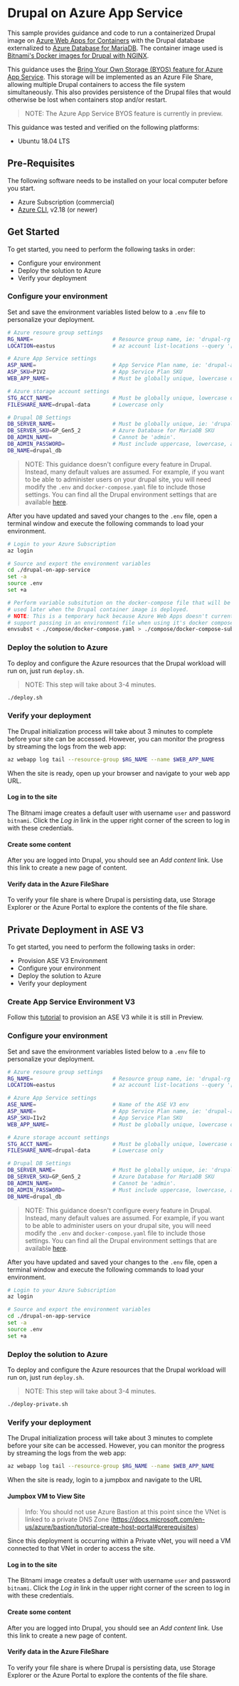 # Drupal on Azure App Service

This sample provides guidance and code to run a containerized Drupal image on [Azure Web Apps for Containers](https://azure.microsoft.com/en-us/services/app-service/containers/) with the Drupal database externalized to [Azure Database for MariaDB](https://docs.microsoft.com/en-us/azure/mariadb/).  The container image used is [Bitnami's Docker images for Drupal with NGINX](https://github.com/bitnami/bitnami-docker-drupal-nginx).

This guidance uses the [Bring Your Own Storage (BYOS) feature for Azure App Service](https://azure.github.io/AppService/2018/09/24/Announcing-Bring-your-own-Storage-to-App-Service.html).  This storage will be implemented as an Azure File Share, allowing multiple Drupal containers to access the file system simultaneously.  This also provides persistence of the Drupal files that would otherwise be lost when containers stop and/or restart.

> NOTE: The Azure App Service BYOS feature is currently in preview.

This guidance was tested and verified on the following platforms:
- Ubuntu 18.04 LTS

## Pre-Requisites

The following software needs to be installed on your local computer before you start.

- Azure Subscription (commercial) 
- [Azure CLI](https://docs.microsoft.com/en-us/cli/azure/install-azure-cli), v2.18 (or newer)

## Get Started

To get started, you need to perform the following tasks in order:
- Configure your environment
- Deploy the solution to Azure
- Verify your deployment

### Configure your environment
Set and save the environment variables listed below to a `.env` file to personalize your deployment.

```bash
# Azure resoure group settings
RG_NAME=                         # Resource group name, ie: 'drupal-rg'
LOCATION=eastus                  # az account list-locations --query '[].name'

# Azure App Service settings
ASP_NAME=                        # App Service Plan name, ie: 'drupal-asp'
ASP_SKU=P1V2                     # App Service Plan SKU
WEB_APP_NAME=                    # Must be globally unique, lowercase only, ie: 'drupal-web-<unique>'

# Azure storage account settings
STG_ACCT_NAME=                   # Must be globally unique, lowercase only, ie: 'drupalstg<unique>'
FILESHARE_NAME=drupal-data       # Lowercase only

# Drupal DB Settings
DB_SERVER_NAME=                  # Must be globally unique, ie: 'drupal-db-srv-<unique>'
DB_SERVER_SKU=GP_Gen5_2          # Azure Database for MariaDB SKU
DB_ADMIN_NAME=                   # Cannot be 'admin'.
DB_ADMIN_PASSWORD=               # Must include uppercase, lowercase, and numeric
DB_NAME=drupal_db
```

> NOTE: This guidance doesn't configure every feature in Drupal.  Instead, many default values are assumed.  For example, if you want to be able to administer users on your drupal site, you will need modify the `.env` and `docker-compose.yaml` file to include those settings.  You can find all the Drupal environment settings that are available [here](https://github.com/bitnami/bitnami-docker-drupal-nginx#environment-variables).

After you have updated and saved your changes to the `.env` file, open a terminal window and execute the following commands to load your environment.


```bash
# Login to your Azure Subscription
az login

# Source and export the environment variables
cd ./drupal-on-app-service
set -a  
source .env
set +a

# Perform variable subsitution on the docker-compose file that will be
# used later when the Drupal container image is deployed.
# NOTE: This is a temporary hack because Azure Web Apps doesn't currently
# support passing in an environment file when using it's docker compose feature.
envsubst < ./compose/docker-compose.yaml > ./compose/docker-compose-subst.yaml
```

### Deploy the solution to Azure

To deploy and configure the Azure resources that the Drupal workload will run on, just run `deploy.sh`.

> NOTE: This step will take about 3-4 minutes.

```bash
./deploy.sh
```

### Verify your deployment

The Drupal initialization process will take about 3 minutes to complete before your site can be accessed.  However, you can monitor the progress by streaming the logs from the web app:

```bash
az webapp log tail --resource-group $RG_NAME --name $WEB_APP_NAME
```

When the site is ready, open up your browser and navigate to your web app URL.

#### Log in to the site

The Bitnami image creates a default user with username `user` and password `bitnami`.  Click the *Log in* link in the upper right corner of the screen to log in with these credentials.

#### Create some content

After you are logged into Drupal, you should see an _Add content_ link.  Use this link to create a new page of content.

#### Verify data in the Azure FileShare

To verify your file share is where Drupal is persisting data, use Storage Explorer or the Azure Portal to explore the contents of the file share.

## Private Deployment in ASE V3

To get started, you need to perform the following tasks in order:
- Provision ASE V3 Environment
- Configure your environment
- Deploy the solution to Azure
- Verify your deployment

### Create App Service Environment V3
Follow this [tutorial](https://docs.microsoft.com/en-us/azure/app-service/environment/creation) to provision an ASE V3 while it is still in Preview.

### Configure your environment
Set and save the environment variables listed below to a `.env` file to personalize your deployment.

```bash
# Azure resoure group settings
RG_NAME=                         # Resource group name, ie: 'drupal-rg'
LOCATION=eastus                  # az account list-locations --query '[].name'

# Azure App Service settings
ASE_NAME=                        # Name of the ASE V3 env
ASP_NAME=                        # App Service Plan name, ie: 'drupal-asp'
ASP_SKU=I1v2                     # App Service Plan SKU
WEB_APP_NAME=                    # Must be globally unique, lowercase only, ie: 'drupal-web-<unique>'

# Azure storage account settings
STG_ACCT_NAME=                   # Must be globally unique, lowercase only, ie: 'drupalstg<unique>'
FILESHARE_NAME=drupal-data       # Lowercase only

# Drupal DB Settings
DB_SERVER_NAME=                  # Must be globally unique, ie: 'drupal-db-srv-<unique>'
DB_SERVER_SKU=GP_Gen5_2          # Azure Database for MariaDB SKU
DB_ADMIN_NAME=                   # Cannot be 'admin'.
DB_ADMIN_PASSWORD=               # Must include uppercase, lowercase, and numeric
DB_NAME=drupal_db
```

> NOTE: This guidance doesn't configure every feature in Drupal.  Instead, many default values are assumed.  For example, if you want to be able to administer users on your drupal site, you will need modify the `.env` and `docker-compose.yaml` file to include those settings.  You can find all the Drupal environment settings that are available [here](https://github.com/bitnami/bitnami-docker-drupal-nginx#environment-variables).

After you have updated and saved your changes to the `.env` file, open a terminal window and execute the following commands to load your environment.


```bash
# Login to your Azure Subscription
az login

# Source and export the environment variables
cd ./drupal-on-app-service
set -a  
source .env
set +a
```

### Deploy the solution to Azure

To deploy and configure the Azure resources that the Drupal workload will run on, just run `deploy.sh`.

> NOTE: This step will take about 3-4 minutes.

```bash
./deploy-private.sh
```

### Verify your deployment

The Drupal initialization process will take about 3 minutes to complete before your site can be accessed.  However, you can monitor the progress by streaming the logs from the web app:

```bash
az webapp log tail --resource-group $RG_NAME --name $WEB_APP_NAME
```

When the site is ready, login to a jumpbox and navigate to the URL

#### Jumpbox VM to View Site

> Info: You should not use Azure Bastion at this point since the VNet is linked to a private DNS Zone (https://docs.microsoft.com/en-us/azure/bastion/tutorial-create-host-portal#prerequisites)

Since this deployment is occurring within a Private vNet, you will need a VM connected to that VNet in order to access the site. 

#### Log in to the site

The Bitnami image creates a default user with username `user` and password `bitnami`.  Click the *Log in* link in the upper right corner of the screen to log in with these credentials.

#### Create some content

After you are logged into Drupal, you should see an _Add content_ link.  Use this link to create a new page of content.

#### Verify data in the Azure FileShare

To verify your file share is where Drupal is persisting data, use Storage Explorer or the Azure Portal to explore the contents of the file share.